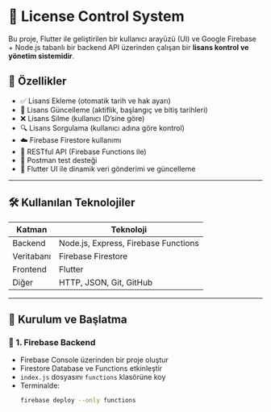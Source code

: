 # 🔐 License Control System

Bu proje, Flutter ile geliştirilen bir kullanıcı arayüzü (UI) ve Google Firebase + Node.js tabanlı bir backend API üzerinden çalışan bir **lisans kontrol ve yönetim sistemidir**.

## 🚀 Özellikler

- ✅ Lisans Ekleme (otomatik tarih ve hak ayarı)
- 📝 Lisans Güncelleme (aktiflik, başlangıç ve bitiş tarihleri)
- ❌ Lisans Silme (kullanıcı ID’sine göre)
- 🔍 Lisans Sorgulama (kullanıcı adına göre kontrol)
- ☁️ Firebase Firestore kullanımı
- 📡 RESTful API (Firebase Functions ile)
- 🧪 Postman test desteği
- 📱 Flutter UI ile dinamik veri gönderimi ve güncelleme

---

## 🛠️ Kullanılan Teknolojiler

| Katman | Teknoloji |
|-------|-----------|
| Backend | Node.js, Express, Firebase Functions |
| Veritabanı | Firebase Firestore |
| Frontend | Flutter |
| Diğer | HTTP, JSON, Git, GitHub |

---

## 🔧 Kurulum ve Başlatma

### 🔹 1. Firebase Backend
- Firebase Console üzerinden bir proje oluştur
- Firestore Database ve Functions etkinleştir
- `index.js` dosyasını `functions` klasörüne koy
- Terminalde:
  ```bash
  firebase deploy --only functions

